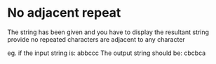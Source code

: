 # No adjacent repeat

The string has been given and you have to display the resultant string provide no repeated characters are adjacent to any character

eg. if the input string is: abbccc
	The output string should be: cbcbca